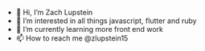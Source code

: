 - 👋 Hi, I’m Zach Lupstein
- 👀 I’m interested in all things javascript, flutter and ruby
- 🌱 I’m currently learning more front end work
- 📫 How to reach me @zlupstein15
